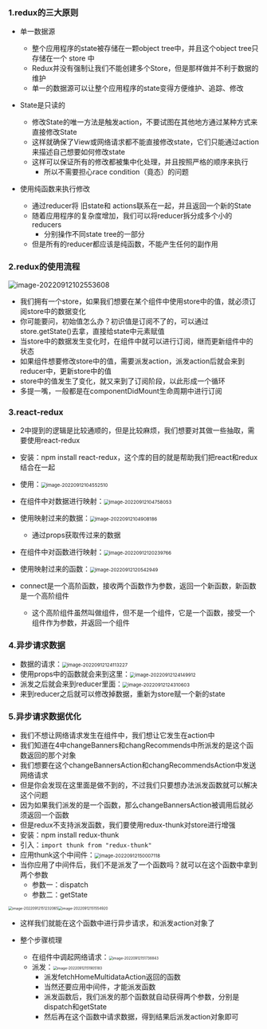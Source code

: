 ### 1.redux的三大原则

- 单一数据源
  - 整个应用程序的state被存储在一颗object tree中，并且这个object tree只存储在一个 store 中
  - Redux并没有强制让我们不能创建多个Store，但是那样做并不利于数据的维护
  - 单一的数据源可以让整个应用程序的state变得方便维护、追踪、修改
- State是只读的
  - 修改State的唯一方法是触发action，不要试图在其他地方通过某种方式来直接修改State
  - 这样就确保了View或网络请求都不能直接修改state，它们只能通过action来描述自己想要如何修改state
  - 这样可以保证所有的修改都被集中化处理，并且按照严格的顺序来执行
    - 所以不需要担心race condition（竟态）的问题

- 使用纯函数来执行修改
  - 通过reducer将 旧state和 actions联系在一起，并且返回一个新的State
  - 随着应用程序的复杂度增加，我们可以将reducer拆分成多个小的reducers
    - 分别操作不同state tree的一部分
  - 但是所有的reducer都应该是纯函数，不能产生任何的副作用

### 2.redux的使用流程

![image-20220912102553608](images/image-20220912102553608.png)

- 我们拥有一个store，如果我们想要在某个组件中使用store中的值，就必须订阅store中的数据变化
- 你可能要问，初始值怎么办？初识值是订阅不了的，可以通过store.getState()去拿，直接给state中元素赋值
- 当store中的数据发生变化时，在组件中就可以进行订阅，继而更新组件中的状态
- 如果组件想要修改store中的值，需要派发action，派发action后就会来到reducer中，更新store中的值
- store中的值发生了变化，就又来到了订阅阶段，以此形成一个循环
- 多提一嘴，一般都是在componentDidMount生命周期中进行订阅

### 3.react-redux

- 2中提到的逻辑是比较通顺的，但是比较麻烦，我们想要对其做一些抽取，需要使用react-redux
- 安装：npm install react-redux，这个库的目的就是帮助我们把react和redux结合在一起
- 使用：<img src="images/image-20220912104552510.png" alt="image-20220912104552510" style="zoom:67%;" />
- 在组件中对数据进行映射：<img src="images/image-20220912104758053.png" alt="image-20220912104758053" style="zoom:67%;" />
- 使用映射过来的数据：<img src="images/image-20220912104908186.png" alt="image-20220912104908186" style="zoom:67%;" />
  - 通过props获取传过来的数据
- 在组件中对函数进行映射：<img src="images/image-20220912120239766.png" alt="image-20220912120239766" style="zoom:67%;" />
- 使用映射过来的函数：<img src="images/image-20220912120542949.png" alt="image-20220912120542949" style="zoom:67%;" />

- connect是一个高阶函数，接收两个函数作为参数，返回一个新函数，新函数是一个高阶组件
  - 这个高阶组件虽然叫做组件，但不是一个组件，它是一个函数，接受一个组件作为参数，并返回一个组件

### 4.异步请求数据

- 数据的请求：<img src="images/image-20220912124113227.png" alt="image-20220912124113227" style="zoom:67%;" />
- 使用props中的函数就会来到这里：<img src="images/image-20220912124149912.png" alt="image-20220912124149912" style="zoom:67%;" />
- 派发之后就会来到reducer里面：<img src="images/image-20220912124310603.png" alt="image-20220912124310603" style="zoom:67%;" />
- 来到reducer之后就可以修改掉数据，重新为store赋一个新的state

### 5.异步请求数据优化

- 我们不想让网络请求发生在组件中，我们想让它发生在action中
- 我们知道在4中changeBanners和changRecommends中所派发的是这个函数返回的那个对象
- 我们想要在这个changeBannersAction和changRecommendsAction中发送网络请求
- 但是你会发现在这里面是做不到的，不过我们只要想办法派发函数就可以解决这个问题
- 因为如果我们派发的是一个函数，那么changeBannersAction被调用后就必须返回一个函数
- 但是redux不支持派发函数，我们要使用redux-thunk对store进行增强
- 安装：npm install redux-thunk
- 引入：`import thunk from "redux-thunk"`
- 应用thunk这个中间件：<img src="images/image-20220912150007118.png" alt="image-20220912150007118" style="zoom:67%;" />
- 当你应用了中间件后，我们不是派发了一个函数吗？就可以在这个函数中拿到两个参数
  - 参数一：dispatch
  - 参数二：getState

<img src="images/image-20220912151232065.png" alt="image-20220912151232065" style="zoom: 50%;" /><img src="images/image-20220912151554920.png" alt="image-20220912151554920" style="zoom:50%;" />

- 这样我们就能在这个函数中进行异步请求，和派发action对象了

- 整个步骤梳理
  - 在组件中调起网络请求：<img src="images/image-20220912151738843.png" alt="image-20220912151738843" style="zoom: 50%;" />
  - 派发：<img src="images/image-20220912151905183.png" alt="image-20220912151905183" style="zoom:50%;" />
    - 派发fetchHomeMultidataAction返回的函数
    - 当然还要应用中间件，才能派发函数
    - 派发函数后，我们派发的那个函数就自动获得两个参数，分别是dispatch和getState
    - 然后再在这个函数中请求数据，得到结果后派发action对象即可